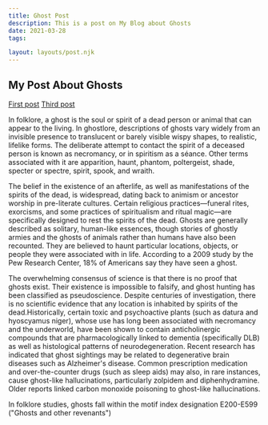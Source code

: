 ```yaml
---
title: Ghost Post
description: This is a post on My Blog about Ghosts
date: 2021-03-28
tags:

layout: layouts/post.njk
---
```



## My Post About Ghosts



<a href="{{ '/posts/firstpost/' | url }}">First post</a>
<a href="{{ '/posts/thirdpost/' | url }}">Third post</a>

In folklore, a ghost is the soul or spirit of a dead person or animal that can appear to the living. In ghostlore, descriptions of ghosts vary widely from an invisible presence to translucent or barely visible wispy shapes, to realistic, lifelike forms. The deliberate attempt to contact the spirit of a deceased person is known as necromancy, or in spiritism as a séance. Other terms associated with it are apparition, haunt, phantom, poltergeist, shade, specter or spectre, spirit, spook, and wraith.

The belief in the existence of an afterlife, as well as manifestations of the spirits of the dead, is widespread, dating back to animism or ancestor worship in pre-literate cultures. Certain religious practices—funeral rites, exorcisms, and some practices of spiritualism and ritual magic—are specifically designed to rest the spirits of the dead. Ghosts are generally described as solitary, human-like essences, though stories of ghostly armies and the ghosts of animals rather than humans have also been recounted. They are believed to haunt particular locations, objects, or people they were associated with in life. According to a 2009 study by the Pew Research Center, 18% of Americans say they have seen a ghost.

The overwhelming consensus of science is that there is no proof that ghosts exist.  Their existence is impossible to falsify, and ghost hunting has been classified as pseudoscience. Despite centuries of investigation, there is no scientific evidence that any location is inhabited by spirits of the dead.Historically, certain toxic and psychoactive plants (such as datura and hyoscyamus niger), whose use has long been associated with necromancy and the underworld, have been shown to contain anticholinergic compounds that are pharmacologically linked to dementia (specifically DLB) as well as histological patterns of neurodegeneration. Recent research has indicated that ghost sightings may be related to degenerative brain diseases such as Alzheimer's disease. Common prescription medication and over-the-counter drugs (such as sleep aids) may also, in rare instances, cause ghost-like hallucinations, particularly zolpidem and diphenhydramine. Older reports linked carbon monoxide poisoning to ghost-like hallucinations.

In folklore studies, ghosts fall within the motif index designation E200-E599 ("Ghosts and other revenants")